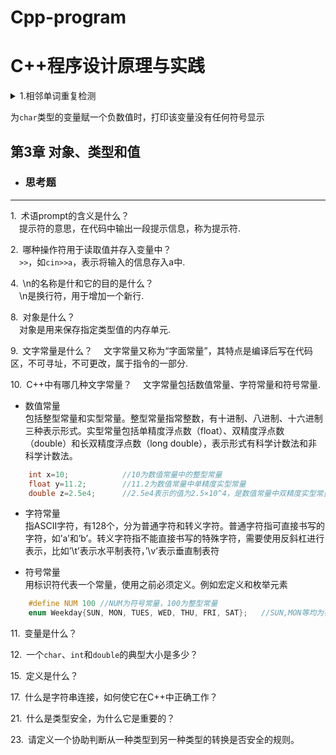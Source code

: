 # Cpp-program
C++程序设计原理与实践
===
<details>
<summary>1.相邻单词重复检测</summary>
	
```cpp
	string p = "";
	string s;
	while (cin >> s)
	{
		if (s == p)
			cout << "repeat：  " << s << endl;
		p = s;
	}
```
</details>



为`char`类型的变量赋一个负数值时，打印该变量没有任何符号显示

 ## 第3章 对象、类型和值

* ### 思考题
 ---

1.&ensp;术语prompt的含义是什么？  
&emsp;提示符的意思，在代码中输出一段提示信息，称为提示符.

2.&ensp;哪种操作符用于读取值并存入变量中？  
&emsp;`>>`，如`cin>>a`，表示将输入的信息存入a中.

4.&ensp;\n的名称是什和它的目的是什么？   
&emsp;\n是换行符，用于增加一个新行.

8.&ensp;对象是什么？  
&emsp;对象是用来保存指定类型值的内存单元.

9.&ensp;文字常量是什么？
&emsp;文字常量又称为“字面常量”，其特点是编译后写在代码区，不可寻址，不可更改，属于指令的一部分.

10.&ensp;C++中有哪几种文字常量？
&emsp;文字常量包括数值常量、字符常量和符号常量.    
* 数值常量  
包括整型常量和实型常量。整型常量指常整数，有十进制、八进制、十六进制三种表示形式。实型常量包括单精度浮点数（float）、双精度浮点数（double）和长双精度浮点数（long double），表示形式有科学计数法和非科学计数法。
```cpp
	int x=10;            //10为数值常量中的整型常量
	float y=11.2;        //11.2为数值常量中单精度实型常量
	double z=2.5e4;      //2.5e4表示的值为2.5×10^4，是数值常量中双精度实型常量
```
* 字符常量  
指ASCII字符，有128个，分为普通字符和转义字符。普通字符指可直接书写的字符，如’a’和’b’。转义字符指不能直接书写的特殊字符，需要使用反斜杠进行表示，比如’\t’表示水平制表符，’\v’表示垂直制表符  

* 符号常量  
用标识符代表一个常量，使用之前必须定义。例如宏定义和枚举元素
```cpp
	#define NUM 100 //NUM为符号常量，100为整型常量
	enum Weekday{SUN, MON, TUES, WED, THU, FRI, SAT};   //SUN,MON等均为符号常量
```


11.&ensp;变量是什么？

12.&ensp;一个`char`、`int`和`double`的典型大小是多少？

15.&ensp;定义是什么？

17.&ensp;什么是字符串连接，如何使它在C++中正确工作？

21.&ensp;什么是类型安全，为什么它是重要的？

23.&ensp;请定义一个协助判断从一种类型到另一种类型的转换是否安全的规则。


